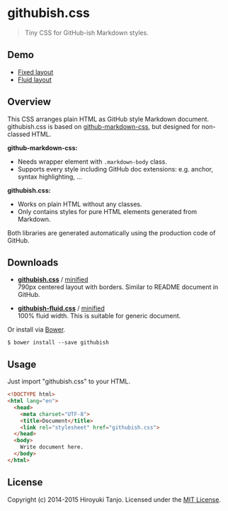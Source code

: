 # githubish.css

> Tiny CSS for GitHub-ish Markdown styles.

## Demo
* [Fixed layout](http://htanjo.github.io/githubish.css/)
* [Fluid layout](http://htanjo.github.io/githubish.css/fluid.html)

## Overview
This CSS arranges plain HTML as GitHub style Markdown document.  
githubish.css is based on [github-markdown-css](https://github.com/sindresorhus/github-markdown-css), but designed for non-classed HTML.

**github-markdown-css:**
* Needs wrapper element with `.markdown-body` class.
* Supports every style including GitHub doc extensions: e.g. anchor, syntax highlighting, ...

**githubish.css:**
* Works on plain HTML without any classes.
* Only contains styles for pure HTML elements generated from Markdown.

Both libraries are generated automatically using the production code of GitHub.

## Downloads
* **[githubish.css](https://raw.githubusercontent.com/htanjo/githubish.css/master/dist/githubish.css)** / [minified](https://raw.githubusercontent.com/htanjo/githubish.css/master/dist/githubish.min.css)  
  790px centered layout with borders. Similar to README document in GitHub.

* **[githubish-fluid.css](https://raw.githubusercontent.com/htanjo/githubish.css/master/dist/githubish-fluid.css)** / [minified](https://raw.githubusercontent.com/htanjo/githubish.css/master/dist/githubish-fluid.min.css)  
  100% fluid width. This is suitable for generic document.

Or install via [Bower](http://bower.io/).

```shell
$ bower install --save githubish
```

## Usage
Just import "githubish.css" to your HTML.

```html
<!DOCTYPE html>
<html lang="en">
  <head>
    <meta charset="UTF-8">
    <title>Document</title>
    <link rel="stylesheet" href="githubish.css">
  </head>
  <body>
    Write document here.
  </body>
</html>
```

## License
Copyright (c) 2014-2015 Hiroyuki Tanjo. Licensed under the [MIT License](LICENSE).
